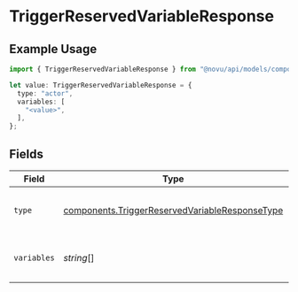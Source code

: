 # TriggerReservedVariableResponse

## Example Usage

```typescript
import { TriggerReservedVariableResponse } from "@novu/api/models/components";

let value: TriggerReservedVariableResponse = {
  type: "actor",
  variables: [
    "<value>",
  ],
};
```

## Fields

| Field                                                                                                            | Type                                                                                                             | Required                                                                                                         | Description                                                                                                      |
| ---------------------------------------------------------------------------------------------------------------- | ---------------------------------------------------------------------------------------------------------------- | ---------------------------------------------------------------------------------------------------------------- | ---------------------------------------------------------------------------------------------------------------- |
| `type`                                                                                                           | [components.TriggerReservedVariableResponseType](../../models/components/triggerreservedvariableresponsetype.md) | :heavy_check_mark:                                                                                               | The type of the reserved variable                                                                                |
| `variables`                                                                                                      | *string*[]                                                                                                       | :heavy_check_mark:                                                                                               | The reserved variables of the trigger                                                                            |